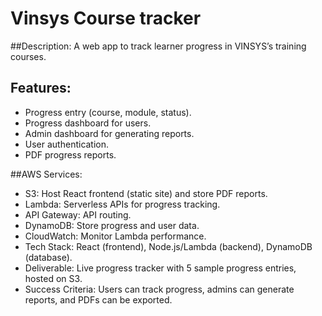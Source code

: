 # Vinsys Course tracker

##Description: 
A web app to track learner progress in VINSYS’s training courses.

## Features:
-	Progress entry (course, module, status).
-	Progress dashboard for users.
-	Admin dashboard for generating reports.
-	User authentication.
-	PDF progress reports.

##AWS Services:
-	S3: Host React frontend (static site) and store PDF reports.
-	Lambda: Serverless APIs for progress tracking.
-	API Gateway: API routing.
-	DynamoDB: Store progress and user data.
-	CloudWatch: Monitor Lambda performance.
-	Tech Stack: React (frontend), Node.js/Lambda (backend), DynamoDB (database).
-	Deliverable: Live progress tracker with 5 sample progress entries, hosted on S3.
-	Success Criteria: Users can track progress, admins can generate reports, and PDFs can be exported.
